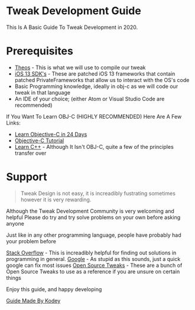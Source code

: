 # Tweak Development Guide

This Is A Basic Guide To Tweak Development in 2020.

# Prerequisites

  - [Theos](https://github.com/theos/theos) - This is what we will use to compile our tweak
  - [iOS 13 SDK's](https://github.com/xybp888/iOS-SDKs) - These are patched iOS 13 frameworks that contain patched PrivateFrameworks that allow us to interact with the OS's code
  - Basic Programming knowledge, ideally in obj-c as we will code our tweak in that language
  - An IDE of your choice; (either Atom or Visual Studio Code are recommended)


If You Want To Learn OBJ-C (HIGHLY RECOMMENDED) Here Are A Few Links:
  - [Learn Objective-C in 24 Days](https://www.binpress.com/learn-objective-c-24-days/) 
  - [Objective-C Tutorial](https://www.tutorialspoint.com/objective_c/index.htm)
  - [Learn C++](https://www.codecademy.com/learn/learn-c-plus-plus) - Although It Isn't OBJ-C, quite a few of the principles transfer over
  
 
# Support
> Tweak Design is not easy,
> it is increadibly fustrating sometimes
> however it is very rewarding.


Although the Tweak Development Community is very welcoming and helpful
Please do try and try solve problems on your own before asking anyone

Just like in any other programming language, people have probably had your problem before

[Stack Overflow](https://stackoverflow.com) - This is increadibly helpful for finding out solutions in programming in general.
[Google](https://google.com) - As stupid as this sounds, just a quick google can fix most issues
[Open Source Tweaks](https://github.com/LacertosusRepo/Open-Source-Tweaks) - These are a bunch of Open Source Tweaks to use as a reference if you are unsure on certain things


Enjoy this guide, and happy developing

 [Guide Made By Kodey](https://github.com/KodeyThomas)
